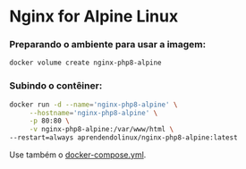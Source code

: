 # Nginx for Alpine Linux

<h3>Preparando o ambiente para usar a imagem: </h3>

~~~bash
docker volume create nginx-php8-alpine
~~~

<h3>Subindo o contêiner: </h3>

~~~bash
docker run -d --name='nginx-php8-alpine' \
     --hostname='nginx-php8-alpine' \
     -p 80:80 \
     -v nginx-php8-alpine:/var/www/html \
--restart=always aprendendolinux/nginx-php8-alpine:latest
~~~

Use também o [docker-compose.yml](https://github.com/AprendendoLinux/nginx/blob/main/docker-compose.yml).
